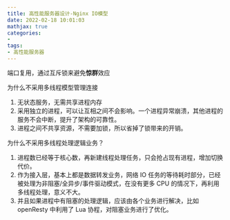 ```yaml
---
title: 高性能服务器设计-Nginx IO模型
date: 2022-02-18 10:01:03
mathjax: true
categories:
- 
tags: 
- 高性能服务器
---
```


端口复用，通过互斥锁来避免**惊群**效应

为什么不采用多线程模型管理连接

1. 无状态服务，无需共享进程内存
2. 采用独立的进程，可以让互相之间不会影响。一个进程异常崩溃，其他进程的服务不会中断，提升了架构的可靠性。
3. 进程之间不共享资源，不需要加锁，所以省掉了锁带来的开销。

为什么不采用多线程处理逻辑业务？

1. 进程数已经等于核心数，再新建线程处理任务，只会抢占现有进程，增加切换代价。
2. 作为接入层，基本上都是数据转发业务，网络 IO 任务的等待耗时部分，已经被处理为非阻塞/全异步/事件驱动模式，在没有更多 CPU 的情况下，再利用多线程处理，意义不大。
3. 并且如果进程中有阻塞的处理逻辑，应该由各个业务进行解决，比如 openResty 中利用了 Lua 协程，对阻塞业务进行了优化。
